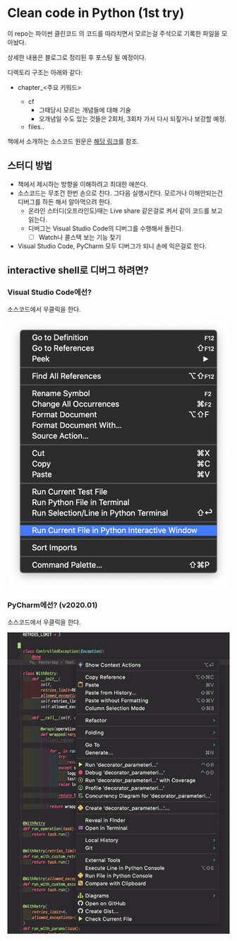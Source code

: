 # Clean code in Python (1st try)

이 repo는 파이썬 클린코드 의 코드를 따라치면서 모르는걸 주석으로 기록한 파일을 모아놨다.

상세한 내용은 블로그로 정리된 후 포스팅 될 예정이다.

디렉토리 구조는 아래와 같다:

+ chapter<number>_<주요 키워드>
  + cf
    + 그때당시 모르는 개념들에 대해 기술
    + 오개념일 수도 있는 것들은 2회차, 3회차 가서 다시 되짚거나 보강할 예정.
  + files..

책에서 소개하는 소스코드 원문은 [해당 링크](https://github.com/PacktPublishing/Clean-Code-in-Python)를 참조.

## 스터디 방법

+ 책에서 제시하는 방향을 이해하려고 최대한 애쓴다.
+ 소스코드는 무조건 한번 손으로 친다. 그다음 실행시킨다. 모르거나 이해안되는건 디버그를 하든 해서 알아먹으려 한다.
  + 온라인 스터디(오프라인도)때는 Live share 같은걸로 켜서 같이 코드를 보고 읽는다.
  + 디버그는 Visual Studio Code의 디버그를 수행해서 돌린다.
    - [ ] Watch나 콜스택 보는 기능 찾기
+ Visual Studio Code, PyCharm 모두 디버그가 되니 손에 익은걸로 한다.

## interactive shell로 디버그 하려면?

### Visual Studio Code에선?

소스코드에서 우클릭을 한다.

![vscode-interactive-shell](./img/01-vscode.png)

### PyCharm에선? (v2020.01)

소스코드에서 우클릭을 한다.

![pycharm-interactive-shell](./img/02-pycharm.png)
